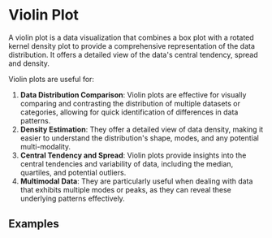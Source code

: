 # Violin Plot

A violin plot is a data visualization that combines a box plot with a rotated kernel density plot to provide a comprehensive representation of the data distribution. It offers a detailed view of the data's central tendency, spread and density.

Violin plots are useful for:

1. **Data Distribution Comparison**: Violin plots are effective for visually comparing and contrasting the distribution of multiple datasets or categories, allowing for quick identification of differences in data patterns.
2. **Density Estimation**: They offer a detailed view of data density, making it easier to understand the distribution's shape, modes, and any potential multi-modality.
3. **Central Tendency and Spread**: Violin plots provide insights into the central tendencies and variability of data, including the median, quartiles, and potential outliers.
4. **Multimodal Data**: They are particularly useful when dealing with data that exhibits multiple modes or peaks, as they can reveal these underlying patterns effectively.

## Examples
